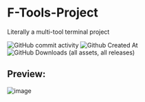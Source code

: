 # F-Tools-Project
Literally a multi-tool terminal project

![GitHub commit activity](https://img.shields.io/github/commit-activity/w/ImFenyx/F-Tools-Project?style=for-the-badge&color=purple)
![Github Created At](https://img.shields.io/github/created-at/ImFenyx/F-Tools-Project?style=for-the-badge&color=purple)
![GitHub Downloads (all assets, all releases)](https://img.shields.io/github/downloads/ImFenyx/F-Tools-Project/total?style=for-the-badge&color=purple)

## Preview:
![image](https://github.com/ImFenyx/F-Tools-Project/assets/103691581/bc103a81-8242-4ff7-a7dc-f49c1a4685ea)




